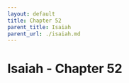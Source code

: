 ```yaml
---
layout: default
title: Chapter 52
parent_title: Isaiah
parent_url: ./isaiah.md
---
```


# Isaiah - Chapter 52

